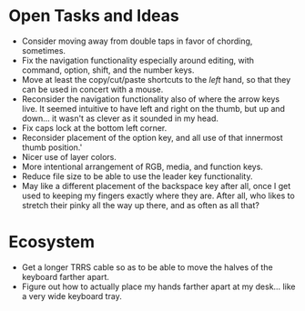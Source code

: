 # Open Tasks and Ideas

* Consider moving away from double taps in favor of chording, sometimes.
* Fix the navigation functionality especially around editing,
  with command, option, shift, and the number keys.
* Move at least the copy/cut/paste shortcuts to the _left_ hand,
  so that they can be used in concert with a mouse.
* Reconsider the navigation functionality also of where the arrow keys live.
  It seemed intuitive to have left and right on the thumb,
  but up and down... it wasn't as clever as it sounded in my head.
* Fix caps lock at the bottom left corner.
* Reconsider placement of the option key, and all use of that innermost thumb position.'
* Nicer use of layer colors.
* More intentional arrangement of RGB, media, and function keys.
* Reduce file size to be able to use the leader key functionality.
* May like a different placement of the backspace key after all,
  once I get used to keeping my fingers exactly where they are.
  After all, who likes to stretch their pinky all the way up there,
  and as often as all that?

# Ecosystem

* Get a longer TRRS cable so as to be able to move the halves of the keyboard
  farther apart.
* Figure out how to actually place my hands farther apart at my desk…
  like a very wide keyboard tray.
